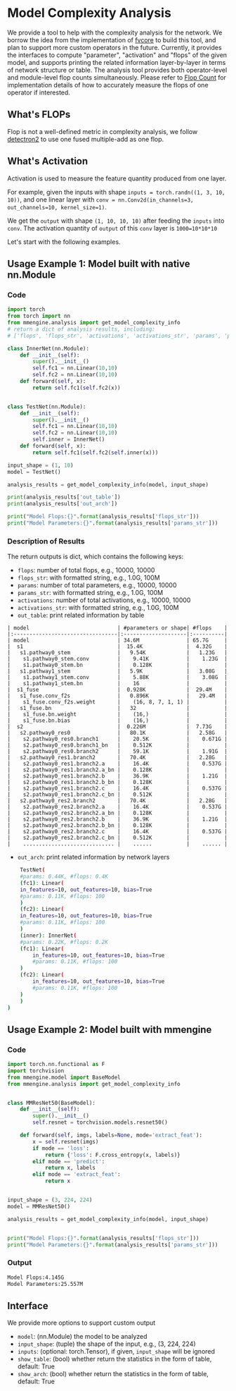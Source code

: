 # Model Complexity Analysis

We provide a tool to help with the complexity analysis for the network. We borrow the idea from the implementation of [fvcore](https://github.com/facebookresearch/fvcore) to build this tool, and plan to support more custom operators in the future. Currently, it provides the interfaces to compute "parameter", "activation" and "flops" of the given model, and supports printing the related information layer-by-layer in terms of network structure or table. The analysis tool provides both operator-level and module-level flop counts simultaneously. Please refer to [Flop Count](https://github.com/facebookresearch/fvcore/blob/main/docs/flop_count.md) for implementation details of how to accurately measure the flops of one operator if interested.

## What's FLOPs

Flop is not a well-defined metric in complexity analysis, we follow [detectron2](https://detectron2.readthedocs.io/en/latest/modules/fvcore.html#fvcore.nn.FlopCountAnalysis) to use one fused multiple-add as one flop.

## What's Activation

Activation is used to measure the feature quantity produced from one layer.

For example, given the inputs with shape `inputs = torch.randn((1, 3, 10, 10))`, and one linear layer with `conv = nn.Conv2d(in_channels=3, out_channels=10, kernel_size=1)`.

We get the `output` with shape `(1, 10, 10, 10)` after feeding the `inputs` into `conv`. The activation quantity of `output` of this `conv` layer is `1000=10*10*10`

Let's start with the following examples.

## Usage Example 1: Model built with native nn.Module

### Code

```python
import torch
from torch import nn
from mmengine.analysis import get_model_complexity_info
# return a dict of analysis results, including:
# ['flops', 'flops_str', 'activations', 'activations_str', 'params', 'params_str', 'out_table', 'out_arch']

class InnerNet(nn.Module):
    def __init__(self):
        super().__init__()
        self.fc1 = nn.Linear(10,10)
        self.fc2 = nn.Linear(10,10)
    def forward(self, x):
        return self.fc1(self.fc2(x))


class TestNet(nn.Module):
    def __init__(self):
        super().__init__()
        self.fc1 = nn.Linear(10,10)
        self.fc2 = nn.Linear(10,10)
        self.inner = InnerNet()
    def forward(self, x):
        return self.fc1(self.fc2(self.inner(x)))

input_shape = (1, 10)
model = TestNet()

analysis_results = get_model_complexity_info(model, input_shape)

print(analysis_results['out_table'])
print(analysis_results['out_arch'])

print("Model Flops:{}".format(analysis_results['flops_str']))
print("Model Parameters:{}".format(analysis_results['params_str']))
```

### Description of Results

The return outputs is dict, which contains the following keys:

- `flops`: number of total flops, e.g., 10000, 10000
- `flops_str`: with formatted string, e.g., 1.0G, 100M
- `params`: number of total parameters, e.g., 10000, 10000
- `params_str`: with formatted string, e.g., 1.0G, 100M
- `activations`: number of total activations, e.g., 10000, 10000
- `activations_str`: with formatted string, e.g., 1.0G, 100M
- `out_table`: print related information by table

```
| model                            | #parameters or shape| #flops    |
|:---------------------------------|:--------------------|:----------|
| model                            | 34.6M               | 65.7G     |
|  s1                              |  15.4K              |  4.32G    |
|   s1.pathway0_stem               |   9.54K             |   1.23G   |
|    s1.pathway0_stem.conv         |    9.41K            |    1.23G  |
|    s1.pathway0_stem.bn           |    0.128K           |           |
|   s1.pathway1_stem               |   5.9K              |   3.08G   |
|    s1.pathway1_stem.conv         |    5.88K            |    3.08G  |
|    s1.pathway1_stem.bn           |    16               |           |
|  s1_fuse                         |  0.928K             |  29.4M    |
|   s1_fuse.conv_f2s               |   0.896K            |   29.4M   |
|    s1_fuse.conv_f2s.weight       |    (16, 8, 7, 1, 1) |           |
|   s1_fuse.bn                     |   32                |           |
|    s1_fuse.bn.weight             |    (16,)            |           |
|    s1_fuse.bn.bias               |    (16,)            |           |
|  s2                              |  0.226M             |  7.73G    |
|   s2.pathway0_res0               |   80.1K             |   2.58G   |
|    s2.pathway0_res0.branch1      |    20.5K            |    0.671G |
|    s2.pathway0_res0.branch1_bn   |    0.512K           |           |
|    s2.pathway0_res0.branch2      |    59.1K            |    1.91G  |
|   s2.pathway0_res1.branch2       |   70.4K             |   2.28G   |
|    s2.pathway0_res1.branch2.a    |    16.4K            |    0.537G |
|    s2.pathway0_res1.branch2.a_bn |    0.128K           |           |
|    s2.pathway0_res1.branch2.b    |    36.9K            |    1.21G  |
|    s2.pathway0_res1.branch2.b_bn |    0.128K           |           |
|    s2.pathway0_res1.branch2.c    |    16.4K            |    0.537G |
|    s2.pathway0_res1.branch2.c_bn |    0.512K           |           |
|   s2.pathway0_res2.branch2       |   70.4K             |   2.28G   |
|    s2.pathway0_res2.branch2.a    |    16.4K            |    0.537G |
|    s2.pathway0_res2.branch2.a_bn |    0.128K           |           |
|    s2.pathway0_res2.branch2.b    |    36.9K            |    1.21G  |
|    s2.pathway0_res2.branch2.b_bn |    0.128K           |           |
|    s2.pathway0_res2.branch2.c    |    16.4K            |    0.537G |
|    s2.pathway0_res2.branch2.c_bn |    0.512K           |           |
|    ............................. |    ......           |    ...... |
```

- `out_arch`:  print related information by network layers

```bash
    TestNet(
    #params: 0.44K, #flops: 0.4K
    (fc1): Linear(
    in_features=10, out_features=10, bias=True
    #params: 0.11K, #flops: 100
    )
    (fc2): Linear(
    in_features=10, out_features=10, bias=True
    #params: 0.11K, #flops: 100
    )
    (inner): InnerNet(
    #params: 0.22K, #flops: 0.2K
    (fc1): Linear(
        in_features=10, out_features=10, bias=True
        #params: 0.11K, #flops: 100
    )
    (fc2): Linear(
        in_features=10, out_features=10, bias=True
        #params: 0.11K, #flops: 100
    )
    )
)
```

## Usage Example 2: Model built with mmengine

### Code

```python
import torch.nn.functional as F
import torchvision
from mmengine.model import BaseModel
from mmengine.analysis import get_model_complexity_info


class MMResNet50(BaseModel):
    def __init__(self):
        super().__init__()
        self.resnet = torchvision.models.resnet50()

    def forward(self, imgs, labels=None, mode='extract_feat'):
        x = self.resnet(imgs)
        if mode == 'loss':
            return {'loss': F.cross_entropy(x, labels)}
        elif mode == 'predict':
            return x, labels
        elif mode == 'extract_feat':
            return x


input_shape = (3, 224, 224)
model = MMResNet50()

analysis_results = get_model_complexity_info(model, input_shape)


print("Model Flops:{}".format(analysis_results['flops_str']))
print("Model Parameters:{}".format(analysis_results['params_str']))
```

### Output

```bash
Model Flops:4.145G
Model Parameters:25.557M
```

## Interface

We provide more options to support custom output

- `model`: (nn.Module) the model to be analyzed
- `input_shape`: (tuple) the shape of the input, e.g., (3, 224, 224)
- `inputs`: (optional: torch.Tensor), if given, `input_shape` will be ignored
- `show_table`: (bool) whether return the statistics in the form of table, default: True
- `show_arch`: (bool) whether return the statistics in the form of table,  default: True
